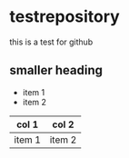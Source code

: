 # testrepository
this is a test for github

## smaller heading

- item 1
- item 2

col 1 | col 2
---|---
item 1 | item 2
